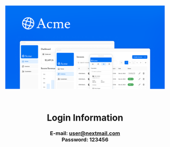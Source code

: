 <div align="center">

<a href="https://acmeproject.vercel.app/"><img alt="Opengraph Image" src="public\opengraph-image.png"></a>

</div>

<br>

<div align="center">
<h1>Login Information</h1>

<span><h3>E-mail: user@nextmail.com <br>
Password: 123456</span></h3>

</div>
